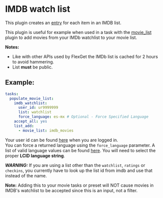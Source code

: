 # IMDB watch list 

This plugin creates an [entry](/Entry) for each item in an IMDB list.

This plugin is useful for example when used in a task with the [movie_list](/Plugins/List/movie_list) plugin  to add movies from your IMDb watchlist to your movie list.

**Notes:**

 * Like with other APIs used by FlexGet the IMDb list is cached for 2 hours to avoid hammering.
 * List **must** be public.

## Example:

```yaml
tasks:
  populate_movie_list:
    imdb_watchlist:
      user_id: ur9999999
      list: watchlist
      force_language: es-mx # Optional - Force Specified Language
    accept_all: yes
    list_add:
      - movie_list: imdb_movies
```

Your user id can be found [here](http://www.imdb.com/list/watchlist) when you are logged in.<br>
You can force a returned language using the `force_language` parameter. A list of valid language values can be found [here](http://www.science.co.il/Language/Locale-codes.asp). You will need to select the proper **LCID language string**.

*****WARNING:***** If you are using a list other than the `watchlist`, `ratings` or `checkins`, you currently have to look up the list id from imdb and use that instead of the name. 

**Note:** Adding this to your movie tasks or preset will NOT cause movies in IMDB's watchlist to be accepted since this is an input, not a filter.